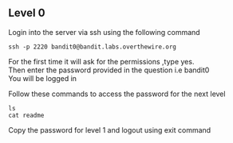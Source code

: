 ## Level 0
Login into the server via ssh using the following command

```
ssh -p 2220 bandit0@bandit.labs.overthewire.org
```
For the first time it will ask for the permissions ,type yes.  
Then enter the password provided in the question i.e bandit0  
You will be logged in

Follow these commands to access the password for the next level
```
ls
cat readme
```

Copy the password for level 1 and logout using exit command 

